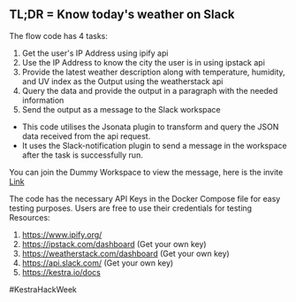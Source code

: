 ## TL;DR = Know today's weather on Slack

The flow code has 4 tasks:
 1. Get the user's IP Address using ipify api
 2. Use the IP Address to know the city the user is in using ipstack api
 3. Provide the latest weather description along with temperature, humidity, and UV index as the Output using the weatherstack api
 4. Query the data and provide the output in a paragraph with the needed information
 5. Send the output as a message to the Slack workspace

- This code utilises the Jsonata plugin to transform and query the JSON data received from the api request.
- It uses the Slack-notification plugin to send a message in the workspace after the task is successfully run.

You can join the Dummy Workspace to view the message, here is the invite [Link](https://join.slack.com/t/testingflow-group/shared_invite/zt-37wnj78jp-XFKCy7b0M3dgpAoTcg4kcQ#)

The code has the necessary API Keys in the Docker Compose file for easy testing purposes. Users are free to use their credentials for testing 
Resources:
1. https://www.ipify.org/
2. https://ipstack.com/dashboard (Get your own key)
3. https://weatherstack.com/dashboard (Get your own key)
4. https://api.slack.com/ (Get your own key)
5. https://kestra.io/docs 

#KestraHackWeek
